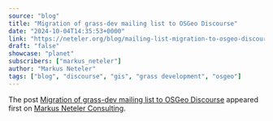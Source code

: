 ```yaml
---
source: "blog"
title: "Migration of grass-dev mailing list to OSGeo Discourse"
date: "2024-10-04T14:35:53+0000"
link: "https://neteler.org/blog/mailing-list-migration-to-osgeo-discourse/"
draft: "false"
showcase: "planet"
subscribers: ["markus_neteler"]
author: "Markus Neteler"
tags: ["blog", "discourse", "gis", "grass development", "osgeo"]
---
```


<p>The post <a href="https://neteler.org/blog/mailing-list-migration-to-osgeo-discourse/">Migration of grass-dev mailing list to OSGeo Discourse</a> appeared first on <a href="https://neteler.org">Markus Neteler Consulting</a>.</p>
